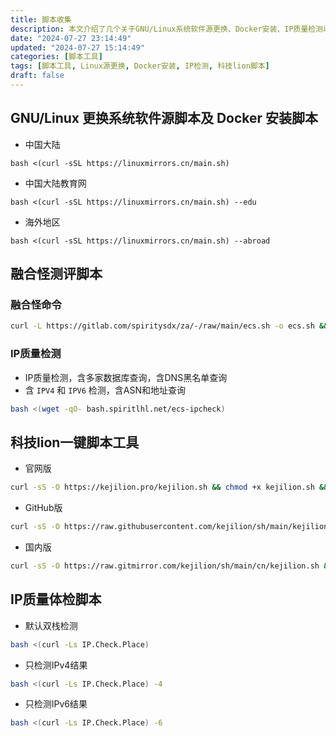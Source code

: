 ```yaml
---
title: 脚本收集
description: 本文介绍了几个关于GNU/Linux系统软件源更换、Docker安装、IP质量检测以及科技lion一键脚本工具的相关脚本。主要涉及中国大陆、中国大陆教育网和海外地区的系统软件源更换，IP质量检测脚本包括多家数据库查询、DNS黑名单查询、IPV4和IPV6检测等。科技lion提供了官网版、GitHub版和国内版三种一键脚本工具。
date: "2024-07-27 23:14:49"
updated: "2024-07-27 15:14:49"
categories: [脚本工具]
tags: [脚本工具, Linux源更换, Docker安装, IP检测, 科技lion脚本]
draft: false
---
```


## GNU/Linux 更换系统软件源脚本及 Docker 安装脚本

- 中国大陆

```
bash <(curl -sSL https://linuxmirrors.cn/main.sh)
```

- 中国大陆教育网

```
bash <(curl -sSL https://linuxmirrors.cn/main.sh) --edu
```
- 海外地区

```
bash <(curl -sSL https://linuxmirrors.cn/main.sh) --abroad
```

## 融合怪测评脚本
### 融合怪命令

```bash
curl -L https://gitlab.com/spiritysdx/za/-/raw/main/ecs.sh -o ecs.sh && chmod +x ecs.sh && bash ecs.sh
```

### IP质量检测
- IP质量检测，含多家数据库查询，含DNS黑名单查询
- 含 ```IPV4``` 和 ```IPV6``` 检测，含ASN和地址查询

```bash
bash <(wget -qO- bash.spiritlhl.net/ecs-ipcheck)
```

## 科技lion一键脚本工具
- 官网版

```bash
curl -sS -O https://kejilion.pro/kejilion.sh && chmod +x kejilion.sh && ./kejilion.sh
```

- GitHub版

```bash
curl -sS -O https://raw.githubusercontent.com/kejilion/sh/main/kejilion.sh && chmod +x kejilion.sh && ./kejilion.sh
```

- 国内版

```bash
curl -sS -O https://raw.gitmirror.com/kejilion/sh/main/cn/kejilion.sh && chmod +x kejilion.sh && ./kejilion.sh
```

## IP质量体检脚本
- 默认双栈检测

```bash
bash <(curl -Ls IP.Check.Place)
```

- 只检测IPv4结果

```bash
bash <(curl -Ls IP.Check.Place) -4
```

- 只检测IPv6结果

```bash
bash <(curl -Ls IP.Check.Place) -6
```
